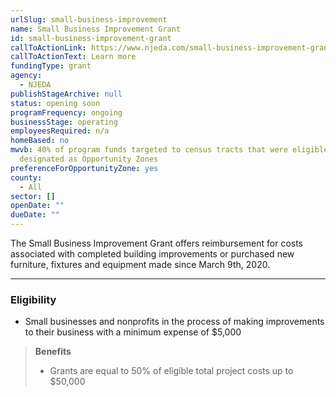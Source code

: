 ```yaml
---
urlSlug: small-business-improvement
name: Small Business Improvement Grant
id: small-business-improvement-grant
callToActionLink: https://www.njeda.com/small-business-improvement-grant/
callToActionText: Learn more
fundingType: grant
agency:
  - NJEDA
publishStageArchive: null
status: opening soon
programFrequency: ongoing
businessStage: operating
employeesRequired: n/a
homeBased: no
mwvb: 40% of program funds targeted to census tracts that were eligible to be
  designated as Opportunity Zones
preferenceForOpportunityZone: yes
county:
  - All
sector: []
openDate: ""
dueDate: ""
---
```


The Small Business Improvement Grant offers reimbursement for costs associated with completed building improvements or purchased new furniture, fixtures and equipment made since March 9th, 2020.

---
### Eligibility
* Small businesses and nonprofits in the process of making improvements to their business with a minimum expense of $5,000

>**Benefits** 
>* Grants are equal to 50% of eligible total project costs up to $50,000
